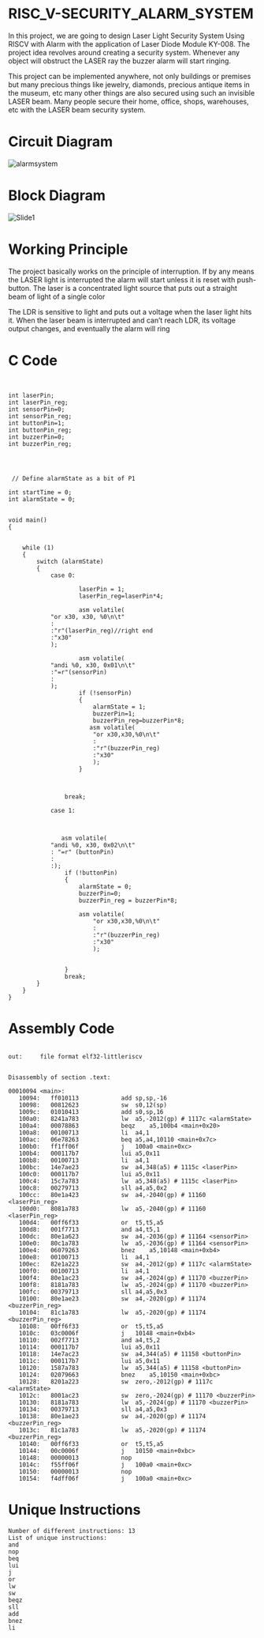 # RISC_V-SECURITY_ALARM_SYSTEM


In this project, we are going to design Laser Light Security System Using RISCV with Alarm with the application of Laser Diode Module KY-008. The project idea revolves around creating a security system. Whenever any object will obstruct the LASER ray the buzzer alarm will start ringing.

This project can be implemented anywhere, not only buildings or premises but many precious things like jewelry, diamonds, precious antique items in the museum, etc many other things are also secured using such an invisible LASER beam. Many people secure their home, office, shops, warehouses, etc with the LASER beam security system.


# Circuit Diagram
![alarmsystem](https://github.com/IIITB-ARUL/RISC_V-SECURITY_ALARM_SYSTEM/assets/140998631/ce64a096-e601-49e6-afb8-408ac385ec39)

# Block Diagram

![Slide1](https://github.com/IIITB-ARUL/RISC_V-SECURITY_ALARM_SYSTEM/assets/140998631/61f43221-77c9-4820-983e-25adcf84f518)


# Working Principle

The project basically works on the principle of interruption. If by any means the LASER light is interrupted the alarm will start unless it is reset with push-button. The laser is a concentrated light source that puts out a straight beam of light of a single color

The LDR is sensitive to light and puts out a voltage when the laser light hits it. When the laser beam is interrupted and can’t reach LDR, its voltage output changes, and eventually the alarm will ring


# C Code 

```


int laserPin;
int laserPin_reg;
int sensorPin=0;
int sensorPin_reg;
int buttonPin=1;
int buttonPin_reg;
int buzzerPin=0;
int buzzerPin_reg;




 // Define alarmState as a bit of P1

int startTime = 0;
int alarmState = 0;


void main() 
{

   
    while (1) 
    {
        switch (alarmState) 
        {
            case 0:
                
                    laserPin = 1;
                    laserPin_reg=laserPin*4;
                    
                    asm volatile(
			"or x30, x30, %0\n\t"
			: 
			:"r"(laserPin_reg)//right end
			:"x30"
			);
               
                    asm volatile(
			"andi %0, x30, 0x01\n\t"
			:"=r"(sensorPin)
			:
			);
                    if (!sensorPin) 
                    {
                        alarmState = 1;
                        buzzerPin=1;
                        buzzerPin_reg=buzzerPin*8;
                       asm volatile(
                    	"or x30,x30,%0\n\t"
                    	:
                    	:"r"(buzzerPin_reg)
                    	:"x30"
                    	);
                    }
                    
                            
                
                break;
            
            case 1:
            	
            	

               asm volatile(
			"andi %0, x30, 0x02\n\t"
			: "=r" (buttonPin)
			:
			:);
                if (!buttonPin) 
                {
                    alarmState = 0;
                    buzzerPin=0;
                    buzzerPin_reg = buzzerPin*8;
                    
                    asm volatile(
                    	"or x30,x30,%0\n\t"
                    	:
                    	:"r"(buzzerPin_reg)
                    	:"x30"
                    	);
                    
                    
                }
                break;
        }
    }
}
```






# Assembly Code

```

out:     file format elf32-littleriscv


Disassembly of section .text:

00010094 <main>:
   10094:	ff010113          	add	sp,sp,-16
   10098:	00812623          	sw	s0,12(sp)
   1009c:	01010413          	add	s0,sp,16
   100a0:	8241a783          	lw	a5,-2012(gp) # 1117c <alarmState>
   100a4:	00078863          	beqz	a5,100b4 <main+0x20>
   100a8:	00100713          	li	a4,1
   100ac:	06e78263          	beq	a5,a4,10110 <main+0x7c>
   100b0:	ff1ff06f          	j	100a0 <main+0xc>
   100b4:	000117b7          	lui	a5,0x11
   100b8:	00100713          	li	a4,1
   100bc:	14e7ae23          	sw	a4,348(a5) # 1115c <laserPin>
   100c0:	000117b7          	lui	a5,0x11
   100c4:	15c7a783          	lw	a5,348(a5) # 1115c <laserPin>
   100c8:	00279713          	sll	a4,a5,0x2
   100cc:	80e1a423          	sw	a4,-2040(gp) # 11160 <laserPin_reg>
   100d0:	8081a783          	lw	a5,-2040(gp) # 11160 <laserPin_reg>
   100d4:	00ff6f33          	or	t5,t5,a5
   100d8:	001f7713          	and	a4,t5,1
   100dc:	80e1a623          	sw	a4,-2036(gp) # 11164 <sensorPin>
   100e0:	80c1a783          	lw	a5,-2036(gp) # 11164 <sensorPin>
   100e4:	06079263          	bnez	a5,10148 <main+0xb4>
   100e8:	00100713          	li	a4,1
   100ec:	82e1a223          	sw	a4,-2012(gp) # 1117c <alarmState>
   100f0:	00100713          	li	a4,1
   100f4:	80e1ac23          	sw	a4,-2024(gp) # 11170 <buzzerPin>
   100f8:	8181a783          	lw	a5,-2024(gp) # 11170 <buzzerPin>
   100fc:	00379713          	sll	a4,a5,0x3
   10100:	80e1ae23          	sw	a4,-2020(gp) # 11174 <buzzerPin_reg>
   10104:	81c1a783          	lw	a5,-2020(gp) # 11174 <buzzerPin_reg>
   10108:	00ff6f33          	or	t5,t5,a5
   1010c:	03c0006f          	j	10148 <main+0xb4>
   10110:	002f7713          	and	a4,t5,2
   10114:	000117b7          	lui	a5,0x11
   10118:	14e7ac23          	sw	a4,344(a5) # 11158 <buttonPin>
   1011c:	000117b7          	lui	a5,0x11
   10120:	1587a783          	lw	a5,344(a5) # 11158 <buttonPin>
   10124:	02079663          	bnez	a5,10150 <main+0xbc>
   10128:	8201a223          	sw	zero,-2012(gp) # 1117c <alarmState>
   1012c:	8001ac23          	sw	zero,-2024(gp) # 11170 <buzzerPin>
   10130:	8181a783          	lw	a5,-2024(gp) # 11170 <buzzerPin>
   10134:	00379713          	sll	a4,a5,0x3
   10138:	80e1ae23          	sw	a4,-2020(gp) # 11174 <buzzerPin_reg>
   1013c:	81c1a783          	lw	a5,-2020(gp) # 11174 <buzzerPin_reg>
   10140:	00ff6f33          	or	t5,t5,a5
   10144:	00c0006f          	j	10150 <main+0xbc>
   10148:	00000013          	nop
   1014c:	f55ff06f          	j	100a0 <main+0xc>
   10150:	00000013          	nop
   10154:	f4dff06f          	j	100a0 <main+0xc>
```


# Unique Instructions

```
Number of different instructions: 13
List of unique instructions:
and
nop
beq
lui
j
or
lw
sw
beqz
sll
add
bnez
li
```
 
